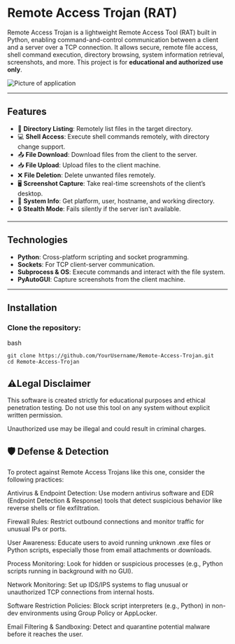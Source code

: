 # Remote Access Trojan (RAT)

Remote Access Trojan is a lightweight Remote Access Tool (RAT) built in Python, enabling command-and-control communication between a client and a server over a TCP connection. It allows secure, remote file access, shell command execution, directory browsing, system information retrieval, screenshots, and more. This project is for **educational and authorized use only**.

![Picture of application](https://github.com/user-attachments/assets/9c5068ea-d897-469e-983d-233aaefd8555)


---

## Features

- 📁 **Directory Listing**: Remotely list files in the target directory.
- 💻 **Shell Access**: Execute shell commands remotely, with directory change support.
- 📤 **File Download**: Download files from the client to the server.
- 📥 **File Upload**: Upload files to the client machine.
- ❌ **File Deletion**: Delete unwanted files remotely.
- 🖥️ **Screenshot Capture**: Take real-time screenshots of the client’s desktop.
- 🧠 **System Info**: Get platform, user, hostname, and working directory.
- 🔒 **Stealth Mode**: Fails silently if the server isn't available.

---

## Technologies

- **Python**: Cross-platform scripting and socket programming.
- **Sockets**: For TCP client-server communication.
- **Subprocess & OS**: Execute commands and interact with the file system.
- **PyAutoGUI**: Capture screenshots from the client machine.

---

## Installation

### Clone the repository:
bash
```
git clone https://github.com/YourUsername/Remote-Access-Trojan.git
cd Remote-Access-Trojan
```

## ⚠️Legal Disclaimer
This software is created strictly for educational purposes and ethical penetration testing.
Do not use this tool on any system without explicit written permission.

Unauthorized use may be illegal and could result in criminal charges.

## 🛡️ Defense & Detection
To protect against Remote Access Trojans like this one, consider the following practices:

Antivirus & Endpoint Detection: Use modern antivirus software and EDR (Endpoint Detection & Response) tools that detect suspicious behavior like reverse shells or file exfiltration.

Firewall Rules: Restrict outbound connections and monitor traffic for unusual IPs or ports.

User Awareness: Educate users to avoid running unknown .exe files or Python scripts, especially those from email attachments or downloads.

Process Monitoring: Look for hidden or suspicious processes (e.g., Python scripts running in background with no GUI).

Network Monitoring: Set up IDS/IPS systems to flag unusual or unauthorized TCP connections from internal hosts.

Software Restriction Policies: Block script interpreters (e.g., Python) in non-dev environments using Group Policy or AppLocker.

Email Filtering & Sandboxing: Detect and quarantine potential malware before it reaches the user.
